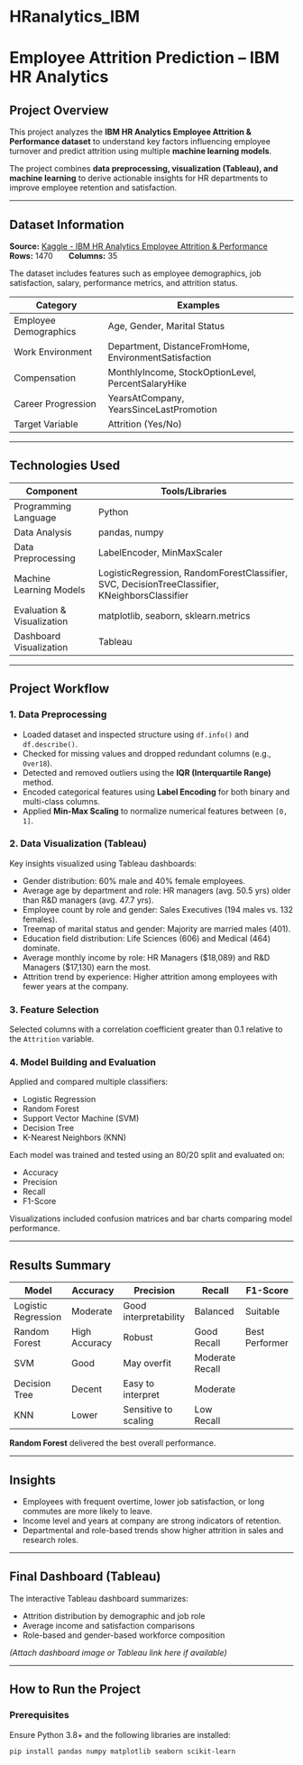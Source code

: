 # HRanalytics_IBM
# Employee Attrition Prediction – IBM HR Analytics

## Project Overview
This project analyzes the **IBM HR Analytics Employee Attrition & Performance dataset** to understand key factors influencing employee turnover and predict attrition using multiple **machine learning models**.  

The project combines **data preprocessing, visualization (Tableau), and machine learning** to derive actionable insights for HR departments to improve employee retention and satisfaction.

---

## Dataset Information

**Source:** [Kaggle - IBM HR Analytics Employee Attrition & Performance](https://www.kaggle.com/datasets/pavansubhasht/ibmhr-analytics-attrition-dataset?resource=download)  
**Rows:** 1470  **Columns:** 35  

The dataset includes features such as employee demographics, job satisfaction, salary, performance metrics, and attrition status.

| Category | Examples |
|-----------|-----------|
| Employee Demographics | Age, Gender, Marital Status |
| Work Environment | Department, DistanceFromHome, EnvironmentSatisfaction |
| Compensation | MonthlyIncome, StockOptionLevel, PercentSalaryHike |
| Career Progression | YearsAtCompany, YearsSinceLastPromotion |
| Target Variable | Attrition (Yes/No) |

---

## Technologies Used

| Component | Tools/Libraries |
|------------|----------------|
| Programming Language | Python |
| Data Analysis | pandas, numpy |
| Data Preprocessing | LabelEncoder, MinMaxScaler |
| Machine Learning Models | LogisticRegression, RandomForestClassifier, SVC, DecisionTreeClassifier, KNeighborsClassifier |
| Evaluation & Visualization | matplotlib, seaborn, sklearn.metrics |
| Dashboard Visualization | Tableau |

---

## Project Workflow

### 1. Data Preprocessing
- Loaded dataset and inspected structure using `df.info()` and `df.describe()`.
- Checked for missing values and dropped redundant columns (e.g., `Over18`).
- Detected and removed outliers using the **IQR (Interquartile Range)** method.
- Encoded categorical features using **Label Encoding** for both binary and multi-class columns.
- Applied **Min-Max Scaling** to normalize numerical features between `[0, 1]`.

### 2. Data Visualization (Tableau)
Key insights visualized using Tableau dashboards:
- Gender distribution: 60% male and 40% female employees.
- Average age by department and role: HR managers (avg. 50.5 yrs) older than R&D managers (avg. 47.7 yrs).
- Employee count by role and gender: Sales Executives (194 males vs. 132 females).
- Treemap of marital status and gender: Majority are married males (401).
- Education field distribution: Life Sciences (606) and Medical (464) dominate.
- Average monthly income by role: HR Managers ($18,089) and R&D Managers ($17,130) earn the most.
- Attrition trend by experience: Higher attrition among employees with fewer years at the company.

### 3. Feature Selection
Selected columns with a correlation coefficient greater than 0.1 relative to the `Attrition` variable.

### 4. Model Building and Evaluation
Applied and compared multiple classifiers:
- Logistic Regression
- Random Forest
- Support Vector Machine (SVM)
- Decision Tree
- K-Nearest Neighbors (KNN)

Each model was trained and tested using an 80/20 split and evaluated on:
- Accuracy
- Precision
- Recall
- F1-Score

Visualizations included confusion matrices and bar charts comparing model performance.

---

## Results Summary

| Model | Accuracy | Precision | Recall | F1-Score |
|--------|-----------|------------|----------|-----------|
| Logistic Regression | Moderate | Good interpretability | Balanced | Suitable |
| Random Forest | High Accuracy | Robust | Good Recall | Best Performer |
| SVM | Good | May overfit | Moderate Recall |  |
| Decision Tree | Decent | Easy to interpret | Moderate |  |
| KNN | Lower | Sensitive to scaling | Low Recall |  |

**Random Forest** delivered the best overall performance.

---

## Insights
- Employees with frequent overtime, lower job satisfaction, or long commutes are more likely to leave.
- Income level and years at company are strong indicators of retention.
- Departmental and role-based trends show higher attrition in sales and research roles.

---

## Final Dashboard (Tableau)
The interactive Tableau dashboard summarizes:
- Attrition distribution by demographic and job role
- Average income and satisfaction comparisons
- Role-based and gender-based workforce composition

*(Attach dashboard image or Tableau link here if available)*

---

## How to Run the Project

### Prerequisites
Ensure Python 3.8+ and the following libraries are installed:

```bash
pip install pandas numpy matplotlib seaborn scikit-learn
